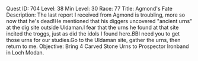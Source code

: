 Quest ID: 704
Level: 38
Min Level: 30
Race: 77
Title: Agmond's Fate
Description: The last report I received from Agmond is troubling, more so now that he's dead!He mentioned that his diggers uncovered "ancient urns" at the dig site outside Uldaman.I fear that the urns he found at that site incited the troggs, just as did the idols I found here.$B$BI need you to get those urns for our studies.Go to the Uldaman site, gather the urns, then return to me.
Objective: Bring 4 Carved Stone Urns to Prospector Ironband in Loch Modan.
